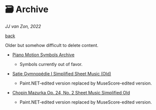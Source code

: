 🗃 Archive
===========

*JJ van Zon, 2022*

[back](../README.md)

Older but somehow difficult to delete content.

- [Piano Motion Symbols Archive](piano-motion-symbols-archive.md)

    - Symbols currently out of favor.

- [Satie Gymnopédie Ⅰ Simplified Sheet Music (Old)](satie-gymnopedie-1-sheet-music-simplified-old/README.md)

    - Paint.NET-edited version replaced by MuseScore-edited version.

- [Chopin Mazurka Op. 24, No. 2 Sheet Music Simplified Old](chopin-mazurka-op-24-no-2-sheet-music-simplified-old/README.md)

    - Paint.NET-edited version replaced by MuseScore-edited version.

